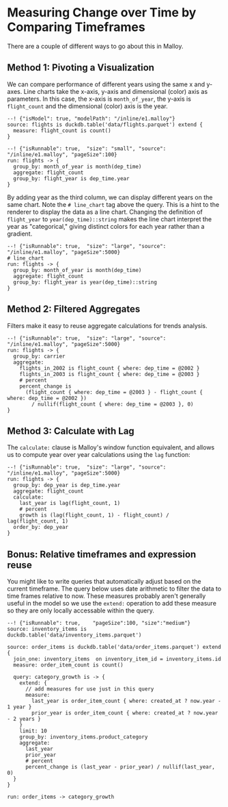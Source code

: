 # Measuring Change over Time by Comparing Timeframes
There are a couple of different ways to go about this in Malloy.

## Method 1: Pivoting a Visualization

We can compare performance of different years using the same x and y-axes.  Line charts take the x-axis, y-axis and dimensional (color) axis as parameters.
In this case, the x-axis is `month_of_year`, the y-axis is `flight_count` and the dimensional (color) axis is the year.

```malloy
--! {"isModel": true, "modelPath": "/inline/e1.malloy"}
source: flights is duckdb.table('data/flights.parquet') extend {
  measure: flight_count is count()
}
```

```malloy
--! {"isRunnable": true,  "size": "small", "source": "/inline/e1.malloy", "pageSize":100}
run: flights -> {
  group_by: month_of_year is month(dep_time)
  aggregate: flight_count
  group_by: flight_year is dep_time.year
}
```

By adding year as the third column, we can display different years on the same chart. Note the `# line_chart` tag above the query. This is a hint to the renderer to display the data as a line chart. Changing the definition of `flight_year` to `year(dep_time)::string` makes the line chart interpret the year as "categorical," giving distinct colors for each year rather than a gradient.

```malloy
--! {"isRunnable": true,  "size": "large", "source": "/inline/e1.malloy", "pageSize":5000}
# line_chart
run: flights -> {
  group_by: month_of_year is month(dep_time)
  aggregate: flight_count
  group_by: flight_year is year(dep_time)::string
}
```

## Method 2: Filtered Aggregates
Filters make it easy to reuse aggregate calculations for trends analysis.


```malloy
--! {"isRunnable": true,  "size": "large", "source": "/inline/e1.malloy", "pageSize":5000}
run: flights -> {
  group_by: carrier
  aggregate:
    flights_in_2002 is flight_count { where: dep_time = @2002 }
    flights_in_2003 is flight_count { where: dep_time = @2003 }
    # percent
    percent_change is 
      (flight_count { where: dep_time = @2003 } - flight_count { where: dep_time = @2002 })
        / nullif(flight_count { where: dep_time = @2003 }, 0)
}
```

## Method 3: Calculate with Lag

The `calculate:` clause is Malloy's window function equivalent, and allows us to compute year over year calculations using the `lag` function:

```malloy
--! {"isRunnable": true,  "size": "large", "source": "/inline/e1.malloy", "pageSize":5000}
run: flights -> {
  group_by: dep_year is dep_time.year
  aggregate: flight_count
  calculate: 
    last_year is lag(flight_count, 1)
    # percent
    growth is (lag(flight_count, 1) - flight_count) / lag(flight_count, 1)
  order_by: dep_year
}
```

## Bonus: Relative timeframes and expression reuse
You might like to write queries that automatically adjust based on the current timeframe.  The query below uses date arithmetic to filter the data to time frames relative to now.  These measures probably aren't generally useful in the model so we use the `extend:` operation to add these measure so they are only locally accessable within the query.

```malloy
--! {"isRunnable": true,    "pageSize":100, "size":"medium"}
source: inventory_items is duckdb.table('data/inventory_items.parquet') 

source: order_items is duckdb.table('data/order_items.parquet') extend {
  join_one: inventory_items  on inventory_item_id = inventory_items.id
  measure: order_item_count is count()

  query: category_growth is -> {
    extend: {
      // add measures for use just in this query
      measure:
        last_year is order_item_count { where: created_at ? now.year - 1 year }
        prior_year is order_item_count { where: created_at ? now.year - 2 years }
    }
    limit: 10
    group_by: inventory_items.product_category
    aggregate:
      last_year
      prior_year
      # percent
      percent_change is (last_year - prior_year) / nullif(last_year, 0)
  }
}

run: order_items -> category_growth
```

